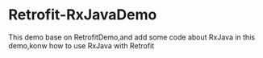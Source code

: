 # Retrofit-RxJavaDemo
This demo base on RetrofitDemo,and add some code about RxJava in this demo,konw how to use RxJava with Retrofit
